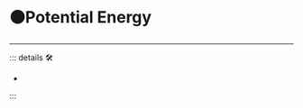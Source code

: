 # 🟠<motor>Potential Energy</motor>

---

<!-- =================================================== -->
<!-- =================================================== -->
<!-- =================================================== -->
<!-- =================================================== -->
<!-- =================================================== -->
::: details 🛠

-

:::
